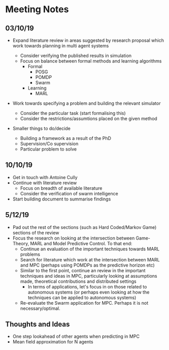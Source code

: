 # Meeting Notes

## 03/10/19

- Expand literature review in areas suggested by research proposal which work towards planning in multi agent systems
    - Consider verifying the published results in simulation
    - Focus on balance between formal methods and learning algorithms
        - Formal
            - POSG
            - POMDP
            - Swarm
        - Learning
            - MARL
- Work towards specifying a problem and building the relevant simulator
    - Consider the particular task (start formalising this)
    - Consider the restrictions/assumtions placed on the given method

- Smaller things to do/decide
    - Building a framework as a result of the PhD
    - Supervision/Co supervision
    - Particular problem to solve

## 10/10/19

- Get in touch with Antoine Cully
- Continue with literature review
    - Focus on breadth of available literature
    - Consider the verification of swarm intelligence
- Start building document to summarise findings

## 5/12/19

- Pad out the rest of the sections (such as Hard Coded/Markov Game) sections of the review
- Focus the research on looking at the intersection between Game-Theory, MARL and Model Predictive Control. To that end:
    - Continue an evaluation of the important techniques towards MARL problems
    - Search for literature which work at the intersection between MARL and MPC (perhaps using POMDPs as the predictive horizon etc)
    - Similar to the first point, continue an review in the important techniques and ideas in MPC, particularly looking at assumptions made, theoretical contributions and distributed settings
        - In terms of applications, let's focus in on those related to autonomous systems (or perhaps even looking at how the techniques can be applied to autonomous systems)
    - Re-evaluate the Swarm application for MPC. Perhaps it is not necessary/optimal.

## Thoughts and Ideas

- One step lookahead of other agents when predicting in MPC
- Mean field approximation for N agents